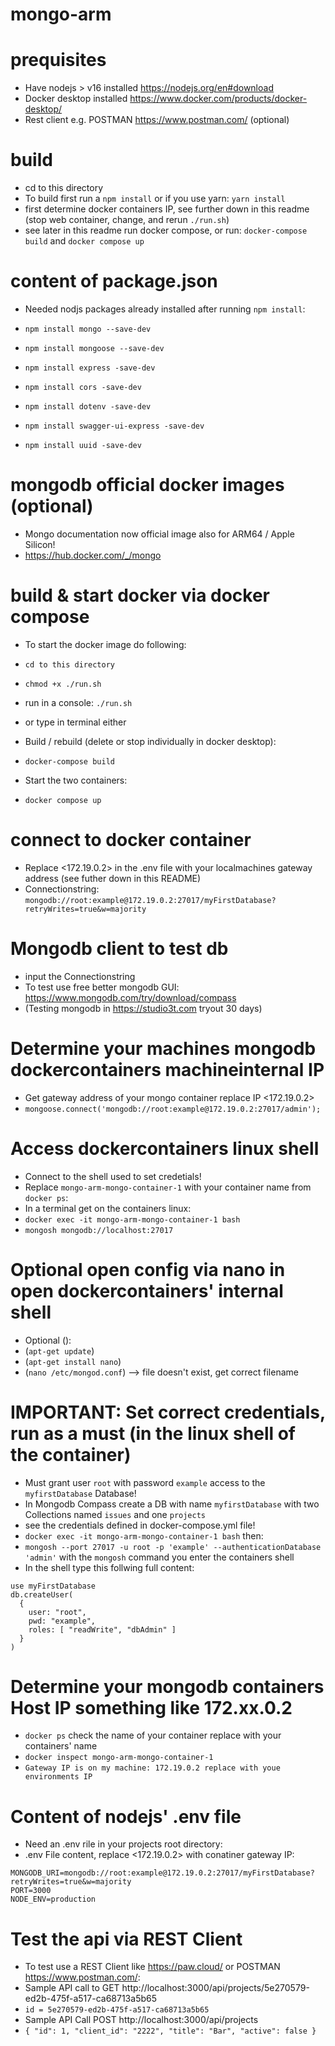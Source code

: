 # mongo-arm

# prequisites

- Have nodejs > v16 installed https://nodejs.org/en#download
- Docker desktop installed https://www.docker.com/products/docker-desktop/
- Rest client e.g. POSTMAN https://www.postman.com/ (optional)

# build

- cd to this directory
- To build first run a `npm install` or if you use yarn: `yarn install`
- first determine docker containers IP, see further down in this readme (stop web container, change, and rerun `./run.sh`)
- see later in this readme run docker compose, or run: `docker-compose build` and `docker compose up`

# content of package.json

- Needed nodjs packages already installed after running `npm install`:

- `npm install mongo --save-dev`
- `npm install mongoose --save-dev`
- `npm install express -save-dev`
- `npm install cors -save-dev`
- `npm install dotenv -save-dev`
- `npm install swagger-ui-express -save-dev`
- `npm install uuid -save-dev`

# mongodb official docker images (optional)

- Mongo documentation now official image also for ARM64 / Apple Silicon!
- https://hub.docker.com/_/mongo

# build & start docker via docker compose
- To start the docker image do following:
- `cd to this directory`
- `chmod +x ./run.sh`
- run in a console: `./run.sh`
- or type in terminal either

- Build / rebuild (delete or stop individually in docker desktop):
- `docker-compose build`

- Start the two containers:
- `docker compose up`

# connect to docker container

- Replace <172.19.0.2> in the .env file with your localmachines gateway address (see futher down in this README)
- Connectionstring: `mongodb://root:example@172.19.0.2:27017/myFirstDatabase?retryWrites=true&w=majority`

# Mongodb client to test db

- input the Connectionstring
- To test use free better mongodb GUI: https://www.mongodb.com/try/download/compass
- (Testing mongodb in https://studio3t.com tryout 30 days)

# Determine your machines mongodb dockercontainers machineinternal IP

- Get gateway address of your mongo container replace IP <172.19.0.2>
- `mongoose.connect('mongodb://root:example@172.19.0.2:27017/admin');`

# Access dockercontainers linux shell

- Connect to the shell used to set credetials!
- Replace `mongo-arm-mongo-container-1` with your container name from `docker ps`:
- In a terminal get on the containers linux:
- `docker exec -it mongo-arm-mongo-container-1 bash`
- `mongosh mongodb://localhost:27017`

# Optional open config via nano in open dockercontainers' internal shell

- Optional ():
- (`apt-get update`)
- (`apt-get install nano`)
- (`nano /etc/mongod.conf`) --> file doesn't exist, get correct filename


# IMPORTANT: Set correct credentials, run as a must (in the linux shell of the container)
- Must grant user `root` with password `example` access to the `myfirstDatabase` Database!
- In Mongodb Compass create a DB with name `myfirstDatabase` with two Collections named `issues` and one `projects`
- see the credentials defined in docker-compose.yml file!
- `docker exec -it mongo-arm-mongo-container-1 bash` then:
- `mongosh --port 27017 -u root -p 'example' --authenticationDatabase 'admin'` with the `mongosh` command you enter the containers shell
- In the shell type this follwing full content:
````
use myFirstDatabase
db.createUser(
  {
    user: "root",
    pwd: "example",
    roles: [ "readWrite", "dbAdmin" ]
  }
)
````

# Determine your mongodb containers Host IP something like 172.xx.0.2
 
- `docker ps` check the name of your container replace <mongo-arm-mongo-container-1> with your containers' name
- `docker inspect mongo-arm-mongo-container-1 `
- `Gateway IP is on my machine: 172.19.0.2 replace with youe environments IP`

# Content of nodejs' .env file

- Need an .env rile in your projects root directory:
- .env File content, replace <172.19.0.2> with conatiner gateway IP:
`````
MONGODB_URI=mongodb://root:example@172.19.0.2:27017/myFirstDatabase?retryWrites=true&w=majority
PORT=3000
NODE_ENV=production
`````

# Test the api via REST Client

- To test use a REST Client like https://paw.cloud/ or POSTMAN https://www.postman.com/:
- Sample API call to GET http://localhost:3000/api/projects/5e270579-ed2b-475f-a517-ca68713a5b65
- `id = 5e270579-ed2b-475f-a517-ca68713a5b65`
- Sample API Call POST http://localhost:3000/api/projects
- `{ "id": 1, "client_id": "2222", "title": "Bar", "active": false }`